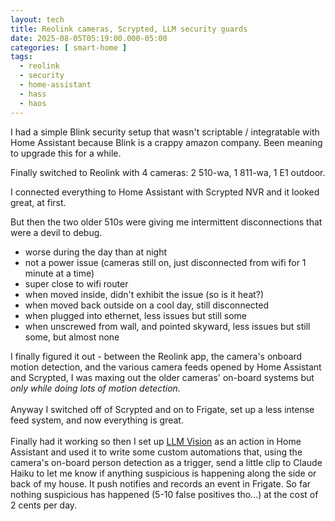 ```yaml
---
layout: tech
title: Reolink cameras, Scrypted, LLM security guards
date: 2025-08-05T05:19:00.000-05:00
categories: [ smart-home ]
tags:
  - reolink
  - security
  - home-assistant
  - hass
  - haos
---
```

I had a simple Blink security setup that wasn't scriptable / integratable with Home Assistant because Blink is a crappy amazon company. Been meaning to upgrade this for a while.

Finally switched to Reolink with 4 cameras: 2 510-wa, 1 811-wa, 1 E1 outdoor.

I connected everything to Home Assistant with Scrypted NVR and it looked great, at first. 

But then the two older 510s were giving me intermittent disconnections that were a devil to debug. 

* worse during the day than at night
* not a power issue (cameras still on, just disconnected from wifi for 1 minute at a time)
* super close to wifi router
* when moved inside, didn't exhibit the issue (so is it heat?)
* when moved back outside on a cool day, still disconnected
* when plugged into ethernet, less issues but still some
* when unscrewed from wall, and pointed skyward, less issues but still some, but almost none

I finally figured it out - between the Reolink app, the camera's onboard motion detection, and the various camera feeds opened by Home Assistant and Scrypted, I was maxing out the older cameras' on-board systems but *only while doing lots of motion detection.*\
\
Anyway I switched off of Scrypted and on to Frigate, set up a less intense feed system, and now everything is great.\
\
Finally had it working so then I set up [LLM Vision](https://llmvision.org/) as an action in Home Assistant and used it to write some custom automations that, using the camera's on-board person detection as a trigger, send a little clip to Claude Haiku to let me know if anything suspicious is happening along the side or back of my house. It push notifies and records an event in Frigate. So far nothing suspicious has happened (5-10 false positives tho...) at the cost of 2 cents per day.[](https://llmvision.org/)
